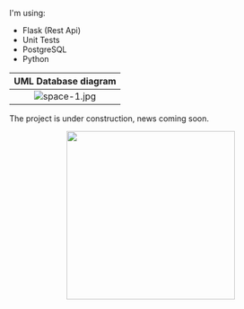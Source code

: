 I'm using:
- Flask (Rest Api)
- Unit Tests
- PostgreSQL
- Python


| UML Database diagram |
|:--:|
|![space-1.jpg](https://user-images.githubusercontent.com/100642061/190045732-5ace3514-f4bf-40e9-afed-5c17bb79f92d.png)|
The project is under construction, news coming soon.

<div align="center">
    <img height="300em" src="https://user-images.githubusercontent.com/100642061/190055726-20a0f337-33f1-4091-8645-e2445d6770b9.gif">
</div>